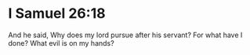 # I Samuel 26:18

And he said, Why does my lord pursue after his servant? For what have I done? What evil is on my hands?
